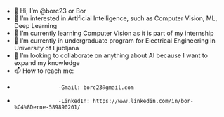 - 👋 Hi, I’m @borc23 or Bor
- 👀 I’m interested in Artificial Intelligence, such as Computer Vision, ML, Deep Learning
- 🌱 I’m currently learning Computer Vision as it is part of my internship
- 🌱 I’m currently in undergraduate program for Electrical Engineering in University of Ljubljana
- 💞️ I’m looking to collaborate on anything about AI because I want to expand my knowledge
- 📫 How to reach me: 
-                   -Gmail: borc23@gmail.com
-                   -LinkedIn: https://www.linkedin.com/in/bor-%C4%8Derne-589890201/
